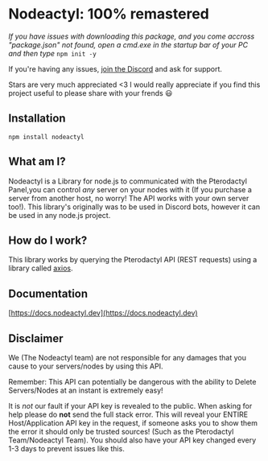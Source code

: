 # Nodeactyl: 100% remastered

_If you have issues with downloading this package, and you come accross "package.json" not found, open a cmd.exe in the startup bar of your PC and then type_ `npm init -y`

If you're having any issues, [join the Discord](https://discord.gg/HvQ4JTqCvs) and ask for support.

Stars are very much appreciated &lt;3 I would really appreciate if you find this project useful to please share with your frends :smiley:

## Installation

```text
npm install nodeactyl
```

## What am I?

Nodeactyl is a Library for node.js to communicated with the Pterodactyl Panel,you can control _any_ server on your nodes with it \(If you purchase a server from another host, no worry! The API works with your own server too!\). This library's originally was to be used in Discord bots, however it can be used in any node.js project.

## How do I work?

This library works by querying the Pterodactyl API \(REST requests\) using a library called [axios](https://www.npmjs.com/package/axios).

## Documentation

[https://docs.nodeactyl.dev](https://docs.nodeactyl.dev)

## Disclaimer

We \(The Nodeactyl team\) are not responsible for any damages that you cause to your servers/nodes by using this API.

Remember: This API can potentially be dangerous with the ability to Delete Servers/Nodes at an instant is extremely easy!

It is _not_ our fault if your API key is revealed to the public. When asking for help please do **not** send the full stack error. This will reveal your ENTIRE Host/Application API key in the request, if someone asks you to show them the error it should only be trusted sources! \(Such as the Pterodactyl Team/Nodeactyl Team\). You should also have your API key changed every 1-3 days to prevent issues like this.

